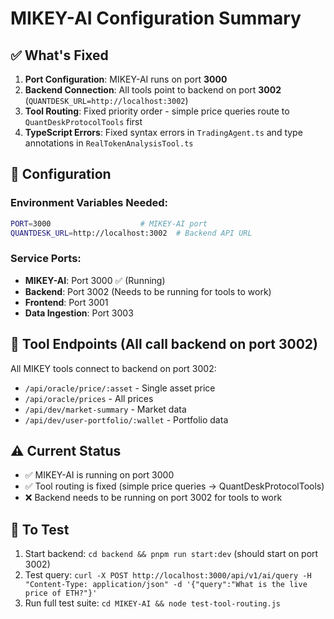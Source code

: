 # MIKEY-AI Configuration Summary

## ✅ What's Fixed

1. **Port Configuration**: MIKEY-AI runs on port **3000**
2. **Backend Connection**: All tools point to backend on port **3002** (`QUANTDESK_URL=http://localhost:3002`)
3. **Tool Routing**: Fixed priority order - simple price queries route to `QuantDeskProtocolTools` first
4. **TypeScript Errors**: Fixed syntax errors in `TradingAgent.ts` and type annotations in `RealTokenAnalysisTool.ts`

## 🔧 Configuration

### Environment Variables Needed:
```bash
PORT=3000                    # MIKEY-AI port
QUANTDESK_URL=http://localhost:3002  # Backend API URL
```

### Service Ports:
- **MIKEY-AI**: Port 3000 ✅ (Running)
- **Backend**: Port 3002 (Needs to be running for tools to work)
- **Frontend**: Port 3001
- **Data Ingestion**: Port 3003

## 🔌 Tool Endpoints (All call backend on port 3002)

All MIKEY tools connect to backend on port 3002:
- `/api/oracle/price/:asset` - Single asset price
- `/api/oracle/prices` - All prices
- `/api/dev/market-summary` - Market data
- `/api/dev/user-portfolio/:wallet` - Portfolio data

## ⚠️ Current Status

- ✅ MIKEY-AI is running on port 3000
- ✅ Tool routing is fixed (simple price queries → QuantDeskProtocolTools)
- ❌ Backend needs to be running on port 3002 for tools to work

## 🚀 To Test

1. Start backend: `cd backend && pnpm run start:dev` (should start on port 3002)
2. Test query: `curl -X POST http://localhost:3000/api/v1/ai/query -H "Content-Type: application/json" -d '{"query":"What is the live price of ETH?"}'`
3. Run full test suite: `cd MIKEY-AI && node test-tool-routing.js`

